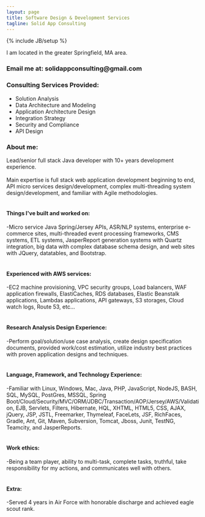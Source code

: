 ```yaml
---
layout: page
title: Software Design & Development Services
tagline: Solid App Consulting
---
```



{% include JB/setup %}


I am located in the greater Springfield, MA area.

<h3>Email me at: solidappconsulting@gmail.com</h3>

<h3>Consulting Services Provided:</h3>
<ul>
    <li>Solution Analysis</li>
    <li>Data Architecture and Modeling</li>
    <li>Application Architecture Design</li>
    <li>Integration Strategy</li>
    <li>Security and Compliance</li>
    <li>API Design</li>
</ul>

<h3>About me:</h3>

<p>
    Lead/senior full stack Java developer with 10+ years development experience.
<br />
<br />
    Main expertise is full stack web application development beginning to end,
    API micro services design/development, complex multi-threading
    system design/development, and familiar with Agile methodologies.
<br />
<br />
    <h4>Things I've built and worked on:</h4>
    -Micro service Java Spring/Jersey APIs, ASR/NLP systems, enterprise e-commerce sites, multi-threaded event processing frameworks, CMS systems, ETL systems, JasperReport generation systems with Quartz integration, big data with complex database schema design, and web sites with JQuery, datatables, and Bootstrap.
<br />
<br />
    <h4>Experienced with AWS services:</h4>
        -EC2 machine provisioning, VPC security groups, Load balancers,
        WAF application firewalls, ElastiCaches, RDS databases,
        Elastic Beanstalk applications, Lambdas applications, API gateways,
        S3 storages, Cloud watch logs, Route 53, etc...
<br />
<br />
    <h4>Research Analysis Design Experience:</h4>
        -Perform goal/solution/use case analysis, create design specification
        documents, provided work/cost estimation, utilize industry best practices
        with proven application designs and techniques.
<br />
<br />
    <h4>Language, Framework, and Technology Experience:</h4>
        -Familiar with Linux, Windows, Mac, Java, PHP, JavaScript, NodeJS, BASH,
        SQL, MySQL, PostGres, MSSQL,
        Spring Boot/Cloud/Security/MVC/ORM/JDBC/Transaction/AOP/Jersey/AWS/Validation,
        EJB, Servlets, Filters, Hibernate, HQL, XHTML, HTML5, CSS, AJAX,
        jQuery, JSP, JSTL, Freemarker, Thymeleaf, FaceLets, JSF, RichFaces,
        Gradle, Ant, Git, Maven, Subversion, Tomcat, Jboss, Junit, TestNG, Teamcity,
        and JasperReports.
<br />
<br />
    <h4>Work ethics:</h4>
        -Being a team player, ability to multi-task, complete tasks, truthful, take
        responsibility for my actions, and communicates well with others.
<br />
<br />
    <h4>Extra:</h4>
        -Served 4 years in Air Force with honorable discharge and achieved eagle
        scout rank.

</p>
